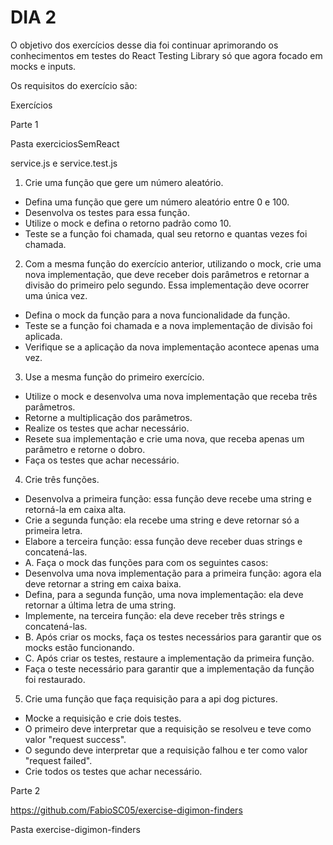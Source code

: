 # DIA 2

O objetivo dos exercícios desse dia foi continuar aprimorando os conhecimentos em testes do React Testing Library só que agora focado em mocks e inputs.

Os requisitos do exercício são:

Exercícios

Parte 1

Pasta exerciciosSemReact

service.js e service.test.js

1. Crie uma função que gere um número aleatório.
  * Defina uma função que gere um número aleatório entre 0 e 100.
  * Desenvolva os testes para essa função.
  * Utilize o mock e defina o retorno padrão como 10.
  * Teste se a função foi chamada, qual seu retorno e quantas vezes foi chamada.

2. Com a mesma função do exercício anterior, utilizando o mock, crie uma nova implementação, que deve receber dois parâmetros e retornar a divisão do primeiro pelo segundo. Essa implementação deve ocorrer uma única vez.
  * Defina o mock da função para a nova funcionalidade da função.
  * Teste se a função foi chamada e a nova implementação de divisão foi aplicada.
  * Verifique se a aplicação da nova implementação acontece apenas uma vez.

3. Use a mesma função do primeiro exercício.
  * Utilize o mock e desenvolva uma nova implementação que receba três parâmetros.
  * Retorne a multiplicação dos parâmetros.
  * Realize os testes que achar necessário.
  * Resete sua implementação e crie uma nova, que receba apenas um parâmetro e retorne o dobro.
  * Faça os testes que achar necessário.

4. Crie três funções.
  * Desenvolva a primeira função: essa função deve recebe uma string e retorná-la em caixa alta.
  * Crie a segunda função: ela recebe uma string e deve retornar só a primeira letra.
  * Elabore a terceira função: essa função deve receber duas strings e concatená-las.
  * A. Faça o mock das funções para com os seguintes casos:
   * Desenvolva uma nova implementação para a primeira função: agora ela deve retornar a string em caixa baixa.
   * Defina, para a segunda função, uma nova implementação: ela deve retornar a última letra de uma string.
   * Implemente, na terceira função: ela deve receber três strings e concatená-las.
  * B. Após criar os mocks, faça os testes necessários para garantir que os mocks estão funcionando.
  * C. Após criar os testes, restaure a implementação da primeira função.
   * Faça o teste necessário para garantir que a implementação da função foi restaurado.

5. Crie uma função que faça requisição para a api dog pictures.
  * Mocke a requisição e crie dois testes.
   * O primeiro deve interpretar que a requisição se resolveu e teve como valor "request success".
   * O segundo deve interpretar que a requisição falhou e ter como valor "request failed".
  * Crie todos os testes que achar necessário.

Parte 2

https://github.com/FabioSC05/exercise-digimon-finders

Pasta exercise-digimon-finders
